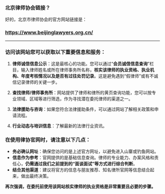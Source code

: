 ### 北京律师协会链接？

好的，北京市律师协会的官方网站链接是：

### **https://www.beijinglawyers.org.cn/**

---

### **访问该网站您可以获取以下重要信息和服务：**

1.  **律师诚信信息公示**：这是最核心的功能。您可以通过“**会员诚信信息查询**”栏目，输入律师姓名或所在律师事务所名称，**核实该律师的执业资格、执业机构、年度考核情况以及是否有过往处罚记录**。这是避免遇到“假律师”或有不诚信记录律师的关键一步。

2.  **查找律师/律师事务所**：网站提供了律师和律所的黄页查询功能，您可以按专业领域、区域等进行筛选，作为寻找潜在委托律师的渠道之一。

3.  **法律援助与咨询**：如果您符合法律援助条件，可以通过网站了解相关政策和申请流程。

4.  **行业动态与培训信息**：了解最新的法律行业资讯。

### **在使用律协官网时，请注意以下几点：**

*   **务必确认网址**：确保您访问的是上述官方网址，以避免进入山寨或钓鱼网站。
*   **信息作为参考**：官网提供的是基础信息查询。律师的专业能力、办案风格和责任心，**仍需通过我们之前提到的“面谈面试”等方式进行综合判断**。
*   **结合其他渠道**：建议将官方的信息与朋友推荐、知名律所官网等信息结合起来，做出最终决策。

**再次强调，在委托前使用该网站核实律师的执业资格是非常重要且必要的步骤。**
